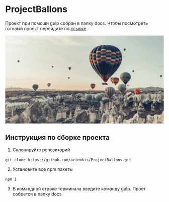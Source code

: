 # ProjectBallons
Проект при помощи gulp собран в папку docs. Чтобы посмотреть готовый проект перейдите по [ссылке](https://artemkis.github.io/ProjectBallons/)

![Logotype](./docs/img/header-background.jpg)
## Инструкция по сборке проекта

1. Cклонируйте репозиторий 

```git clone https://github.com/artemkis/ProjectBallons.git```

2. Установите все npm пакеты

```npm i```

3. В командной строке терминала введите команду gulp. Проет собрется в папку docs
